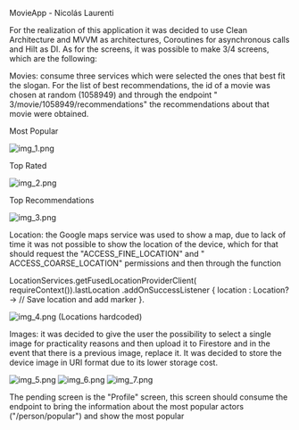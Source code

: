 MovieApp - Nicolás Laurenti

For the realization of this application it was decided to use Clean Architecture and MVVM as
architectures, Coroutines for asynchronous calls and Hilt as DI. As for the screens, it was possible
to make 3/4 screens, which are the following:

Movies: consume three services which were selected the ones that best fit the slogan. For the list
of best recommendations, the id of a movie was chosen at random (1058949) and through the endpoint "
3/movie/1058949/recommendations" the recommendations about that movie were obtained.

Most Popular

![img_1.png](img_1.png)

Top Rated

![img_2.png](img_2.png)

Top Recommendations

![img_3.png](img_3.png)

Location: the Google maps service was used to show a map, due to lack of time it was not possible to
show the location of the device, which for that should request the "ACCESS_FINE_LOCATION" and "
ACCESS_COARSE_LOCATION" permissions and then through the function

LocationServices.getFusedLocationProviderClient( requireContext()).lastLocation
.addOnSuccessListener { location : Location? ->
// Save location and add marker
}.

![img_4.png](img_4.png)
(Locations hardcoded)

Images: it was decided to give the user the possibility to select a single image for practicality
reasons and then upload it to Firestore and in the event that there is a previous image, replace it.
It was decided to store the device image in URI format due to its lower storage cost.

![img_5.png](img_5.png) ![img_6.png](img_6.png) ![img_7.png](img_7.png)

The pending screen is the "Profile" screen, this screen should consume the endpoint to bring the
information about the most popular actors ("/person/popular") and show the most popular

